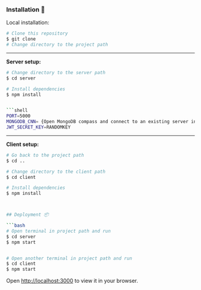 
### Installation 🔧

Local installation:

```bash
# Clone this repository
$ git clone 
# Change directory to the project path
```

---

**Server setup:**
```bash
# Change directory to the server path
$ cd server

# Install dependencies
$ npm install


```shell
PORT=5000
MONGODB_CNN= {Open MongoDB compass and connect to an existing server in my case mongodb://localhost:27017}
JWT_SECRET_KEY=RANDOMKEY
```

---

**Client setup:**
```bash
# Go back to the project path
$ cd ..

# Change directory to the client path
$ cd client

# Install dependencies
$ npm install



## Deployment 📦

```bash
# Open terminal in project path and run
$ cd server
$ npm start


# Open another terminal in project path and run
$ cd client
$ npm start
```
Open [http://localhost:3000](http://localhost:3000) to view it in your browser.
```
